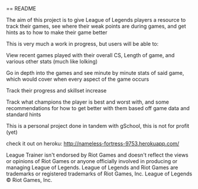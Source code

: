 == README

The aim of this project is to give League of Legends players a resource to track their games, see where their weak points are during games, and get hints as to how to make their game better

This is very much a work in progress, but users will be able to:

View recent games played with their overall CS, Length of game, and various other stats (much like lolking)

Go in depth into the games and see minute by minute stats of said game, which would cover when every aspect of the game occurs

Track their progress and skillset increase

Track what champions the player is best and worst with, and some recommendations for how to get better with them based off game data and standard hints

This is a personal project done in tandem with gSchool, this is not for profit (yet)

check it out on heroku: http://nameless-fortress-9753.herokuapp.com/


League Trainer isn't endorsed by Riot Games and doesn't reflect the views or opinions of Riot Games or anyone officially involved in producing or managing League of Legends. League of Legends and Riot Games are trademarks or registered trademarks of Riot Games, Inc. League of Legends © Riot Games, Inc.
